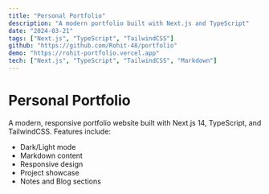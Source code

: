 ```yaml
---
title: "Personal Portfolio"
description: "A modern portfolio built with Next.js and TypeScript"
date: "2024-03-21"
tags: ["Next.js", "TypeScript", "TailwindCSS"]
github: "https://github.com/Rohit-48/portfolio"
demo: "https://rohit-portfolio.vercel.app"
tech: ["Next.js", "TypeScript", "TailwindCSS", "Markdown"]
---
```


# Personal Portfolio

A modern, responsive portfolio website built with Next.js 14, TypeScript, and TailwindCSS. Features include:

- Dark/Light mode
- Markdown content
- Responsive design
- Project showcase
- Notes and Blog sections 